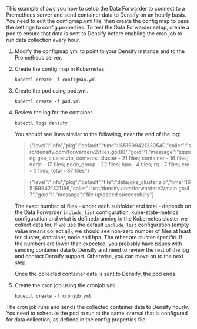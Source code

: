 This example shows you how to setup the Data Forwarder to connect to a Prometheus server and send container data to Densify on an hourly basis. You need to edit the configmap.yml file, then create the config map to pass the settings to config.properties. To test the Data Forwarder setup, create a pod to ensure that data is sent to Densify before enabling the cron job to run data collection every hour.

1. Modify the configmap.yml to point to your Densify instance and to the Prometheus server.

2. Create the config map in Kubernetes.
    
    `kubectl create -f configmap.yml`
	
3. Create the pod using pod.yml.
    
    `kubectl create -f pod.yml`
	
4. Review the log for the container.
	
	`kubectl logs densify`
	
	You should see lines similar to the following, near the end of the log:
	
	> {"level":"info","pkg":"default","time":1651699421230540,"caller":"src/densify.com/forwarderv2/files.go:88","goid":1,"message":"zipping gke_cluster.zip, contents: cluster - 21 files; container - 16 files; node - 17 files; node_group - 22 files; hpa - 4 files; rq - 7 files; crq - 0 files; total - 87 files"}
	
	> {"level":"info","pkg":"default","file":"data/gke_cluster.zip","time":1651699421321196,"caller":"src/densify.com/forwarderv2/main.go:47","goid":1,"message":"file uploaded successfully"}
	
	The exact number of files - under each subfolder and total - depends on the Data Forwarder `include_list` configuration, kube-state-metrics configuration and what is defined/running in the Kubernetes cluster we collect data for. If we use the default `include_list` configuration (empty value means collect all), we should see non-zero number of files at least for cluster, container, node and hpa. The other are cluster-specific.
	If the numbers are lower than expected, you probably have issues with sending container data to Densify and need to review the rest of the log and contact Densify support. Otherwise, you can move on to the next step.
	
	Once the collected container data is sent to Densify, the pod ends.
		
5. Create the cron job using the cronjob.yml 
    
    `kubectl create -f cronjob.yml`

The cron job runs and sends the collected container data to Densify hourly.
You need to schedule the pod to run at the same interval that is configured for data collection, as defined in the config.properties file.
